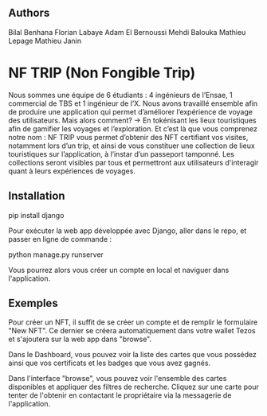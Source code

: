 ## Authors
Bilal Benhana
Florian Labaye
Adam El Bernoussi
Mehdi Balouka
Mathieu Lepage
Mathieu Janin

# NF TRIP (Non Fongible Trip)

Nous sommes une équipe de 6 étudiants : 4 ingénieurs de l’Ensae, 1 commercial de TBS et 1 ingénieur de l’X. Nous avons travaillé ensemble afin de produire une application qui permet d’améliorer l’expérience de voyage des utilisateurs. Mais alors comment? → En tokénisant les lieux touristiques afin de gamifier les voyages et l’exploration. Et c’est là que vous comprenez notre nom : NF TRIP vous permet d’obtenir des NFT certifiant vos visites, notamment lors d’un trip, et ainsi de vous constituer une collection de lieux touristiques sur l’application, à l’instar d’un passeport tamponné. Les collections seront visibles par tous et permettront aux utilisateurs d'interagir quant à leurs expériences de voyages.

## Installation

pip install django

Pour exécuter la web app développée avec Django, aller dans le repo, et passer en ligne de commande : 

python manage.py runserver

Vous pourrez alors vous créer un compte en local et naviguer dans l'application. 

## Exemples

Pour créer un NFT, il suffit de se créer un compte et de remplir le formulaire "New NFT". Ce dernier se créera automatiquement dans votre wallet Tezos et s'ajoutera sur la web app dans "browse". 

Dans le Dashboard, vous pouvez voir la liste des cartes que vous possédez ainsi que vos certificats et les badges que vous avez gagnés.

Dans l'interface "browse", vous pouvez voir l'ensemble des cartes disponibles et appliquer des filtres de recherche. Cliquez sur une carte pour tenter de l'obtenir en contactant le propriétaire via la messagerie de l'application. 